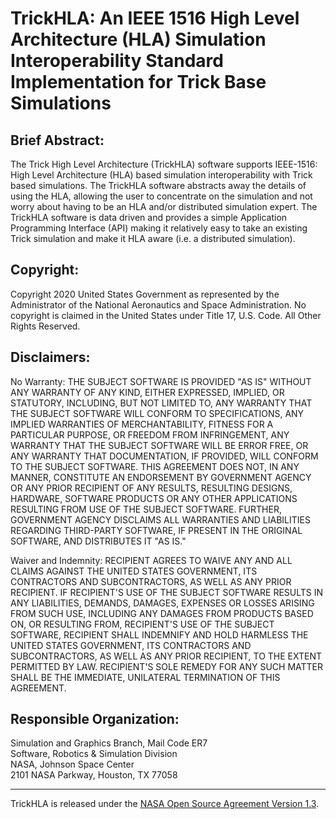 # TrickHLA: An IEEE 1516 High Level Architecture (HLA) Simulation Interoperability Standard Implementation for Trick Base Simulations

## Brief Abstract:

The Trick High Level Architecture (TrickHLA) software supports IEEE-1516: High Level Architecture (HLA) based simulation interoperability with Trick based simulations.  The TrickHLA software abstracts away the details of using the HLA, allowing the user to concentrate on the simulation and not worry about having to be an HLA and/or distributed simulation expert.  The TrickHLA software is data driven and provides a simple Application Programming Interface (API) making it relatively easy to take an existing Trick simulation and make it HLA aware (i.e. a distributed simulation).

## Copyright:
Copyright 2020 United States Government as represented by the Administrator of the National Aeronautics and Space Administration.  No copyright is claimed in the United States under Title 17, U.S. Code. All Other Rights Reserved.

## Disclaimers:
No Warranty: THE SUBJECT SOFTWARE IS PROVIDED "AS IS" WITHOUT ANY WARRANTY OF ANY KIND, EITHER EXPRESSED, IMPLIED, OR STATUTORY, INCLUDING, BUT NOT LIMITED TO, ANY WARRANTY THAT THE SUBJECT SOFTWARE WILL CONFORM TO SPECIFICATIONS, ANY IMPLIED WARRANTIES OF MERCHANTABILITY, FITNESS FOR A PARTICULAR PURPOSE, OR FREEDOM FROM INFRINGEMENT, ANY WARRANTY THAT THE SUBJECT SOFTWARE WILL BE ERROR FREE, OR ANY WARRANTY THAT DOCUMENTATION, IF PROVIDED, WILL CONFORM TO THE SUBJECT SOFTWARE. THIS AGREEMENT DOES NOT, IN ANY MANNER, CONSTITUTE AN ENDORSEMENT BY GOVERNMENT AGENCY OR ANY PRIOR RECIPIENT OF ANY RESULTS, RESULTING DESIGNS, HARDWARE, SOFTWARE PRODUCTS OR ANY OTHER APPLICATIONS RESULTING FROM USE OF THE SUBJECT SOFTWARE. FURTHER, GOVERNMENT AGENCY DISCLAIMS ALL WARRANTIES AND LIABILITIES REGARDING THIRD-PARTY SOFTWARE, IF PRESENT IN THE ORIGINAL SOFTWARE, AND DISTRIBUTES IT "AS IS."

Waiver and Indemnity: RECIPIENT AGREES TO WAIVE ANY AND ALL CLAIMS AGAINST THE UNITED STATES GOVERNMENT, ITS CONTRACTORS AND SUBCONTRACTORS, AS WELL AS ANY PRIOR RECIPIENT. IF RECIPIENT'S USE OF THE SUBJECT SOFTWARE RESULTS IN ANY LIABILITIES, DEMANDS, DAMAGES, EXPENSES OR LOSSES ARISING FROM SUCH USE, INCLUDING ANY DAMAGES FROM PRODUCTS BASED ON, OR RESULTING FROM, RECIPIENT'S USE OF THE SUBJECT SOFTWARE, RECIPIENT SHALL INDEMNIFY AND HOLD HARMLESS THE UNITED STATES GOVERNMENT, ITS CONTRACTORS AND SUBCONTRACTORS, AS WELL AS ANY PRIOR RECIPIENT, TO THE EXTENT PERMITTED BY LAW. RECIPIENT'S SOLE REMEDY FOR ANY SUCH MATTER SHALL BE THE IMMEDIATE, UNILATERAL TERMINATION OF THIS AGREEMENT.

## Responsible Organization:
Simulation and Graphics Branch, Mail Code ER7  
Software, Robotics & Simulation Division  
NASA, Johnson Space Center  
2101 NASA Parkway, Houston, TX  77058  

---

TrickHLA is released under the [NASA Open Source Agreement Version 1.3](https://github.com/nasa/TrickHLA/blob/master/LICENSE.txt).

